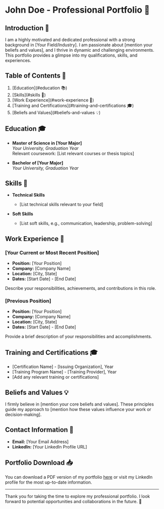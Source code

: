 # John Doe - Professional Portfolio 🚀

## Introduction 🌟

I am a highly motivated and dedicated professional with a strong background in [Your Field/Industry]. I am passionate about [mention your beliefs and values], and I thrive in dynamic and challenging environments. This portfolio provides a glimpse into my qualifications, skills, and experiences.

## Table of Contents 📜

1. [Education](#education 📚)
2. [Skills](#skills 💼)
3. [Work Experience](#work-experience 🏢)
4. [Training and Certifications](#training-and-certifications 🎓)
5. [Beliefs and Values](#beliefs-and-values 💡)

## Education 🎓

- **Master of Science in [Your Major]**  
  *Your University, Graduation Year*  
  Relevant coursework: [List relevant courses or thesis topics]

- **Bachelor of [Your Major]**  
  *Your University, Graduation Year*

## Skills 💼

- **Technical Skills**
  - [List technical skills relevant to your field]
  
- **Soft Skills**
  - [List soft skills, e.g., communication, leadership, problem-solving]

## Work Experience 🏢

### [Your Current or Most Recent Position]

- **Position:** [Your Position]
- **Company:** [Company Name]
- **Location:** [City, State]
- **Dates:** [Start Date] - [End Date]

Describe your responsibilities, achievements, and contributions in this role.

### [Previous Position]

- **Position:** [Your Position]
- **Company:** [Company Name]
- **Location:** [City, State]
- **Dates:** [Start Date] - [End Date]

Provide a brief description of your responsibilities and accomplishments.

## Training and Certifications 🎓

- [Certification Name] - [Issuing Organization], Year
- [Training Program Name] - [Training Provider], Year
- [Add any relevant training or certifications]

## Beliefs and Values 💡

I firmly believe in [mention your core beliefs and values]. These principles guide my approach to [mention how these values influence your work or decision-making].

## Contact Information 📧

- **Email:** [Your Email Address]
- **LinkedIn:** [Your LinkedIn Profile URL]

## Portfolio Download 📥

You can download a PDF version of my portfolio [here](#) or visit my LinkedIn profile for the most up-to-date information.

---

Thank you for taking the time to explore my professional portfolio. I look forward to potential opportunities and collaborations in the future. 🤝


